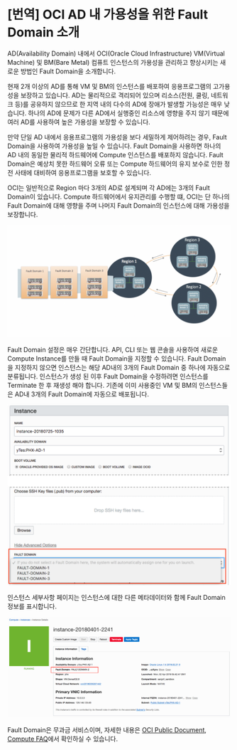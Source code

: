 # [번역] OCI AD 내 가용성을 위한 Fault Domain 소개

AD(Availability Domain) 내에서 OCI(Oracle Cloud Infrastructure) VM(Virtual Machine) 및 BM(Bare Metal) 컴퓨트 인스턴스의 가용성을 관리하고 향상시키는 새로운 방법인 Fault Domain을 소개합니다.

현재 2개 이상의 AD를 통해 VM 및 BM의 인스턴스를 배포하여 응용프로그램의 고가용성을 보장하고 있습니다. AD는 물리적으로 격리되어 있으며 리소스(전원, 쿨링, 네트워크 등)를 공유하지 않으므로 한 지역 내의 다수의 AD에 장애가 발생할 가능성은 매우 낮습니다. 하나의 AD에 문제가 다른 AD에서 실행중인 리소스에 영향을 주지 않기 때문에 여러 AD를 사용하여 높은 가용성을 보장할 수 있습니다.

만약 단일 AD 내에서 응용프로그램의 가용성을 보다 세밀하게 제어하려는 경우, Fault Domain을 사용하여 가용성을 높일 수 있습니다. Fault Domain을 사용하면 하나의 AD 내의 동일한 물리적 하드웨어에 Compute 인스턴스를 배포하지 않습니다. Fault Domain은 예상치 못한 하드웨어 오류 또는 Compute 하드웨어의 유지 보수로 인한 정전 사태에 대비하여 응용프로그램을 보호할 수 있습니다.

OCI는 일반적으로 Region 마다 3개의 AD로 설계되며 각 AD에는 3개의 Fault Domain이 있습니다. Compute 하드웨어에서 유지관리를 수행할 떄, OCI는 단 하나의 Fault Domain에 대해 영향을 주며 나머지 Fault Domain의 인스턴스에 대해 가용성을 보장합니다.

![](https://github.com/jesamkim/oci-tech/blob/master/img/fault_domain01.png)

Fault Domain 설정은 매우 간단합니다. API, CLI 또는 웹 콘솔을 사용하여 새로운 Compute Instance를 만들 때 Fault Domain을 지정할 수 있습니다. Fault Domain을 지정하지 않으면 인스턴스는 해당 AD내의 3개의 Fault Domain 중 하나에 자동으로 분류됩니다. 인스턴스가 생성 된 이후 Fault Domain을 수정하려면 인스턴스를 Terminate 한 후 재생성 해야 합니다. 기존에 이미 사용중인 VM 및 BM의 인스턴스들은 AD내 3개의 Fault Domain에 자동으로 배포됩니다.

![](https://github.com/jesamkim/oci-tech/blob/master/img/fault_domain02.png)

인스턴스 세부사항 페이지는 인스턴스에 대한 다른 메타데이터와 함께 Fault Domain 정보를 표시합니다.

![](https://github.com/jesamkim/oci-tech/blob/master/img/fault_domain03.png)

Fault Domain은 무과금 서비스이며, 자세한 내용은 [OCI Public Document](https://docs.cloud.oracle.com/iaas/Content/General/Concepts/regions.htm#fault), [Compute FAQ](https://cloud.oracle.com/compute/faq)에서 확인하실 수 있습니다.


